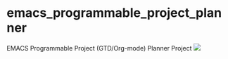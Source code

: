 # emacs_programmable_project_planner
EMACS Programmable Project (GTD/Org-mode) Planner Project
<img src="https://github.com/RayNieva/emacs_programmable_project_planner/blob/master/ezgif.com-gif-maker%282%29.gif">
